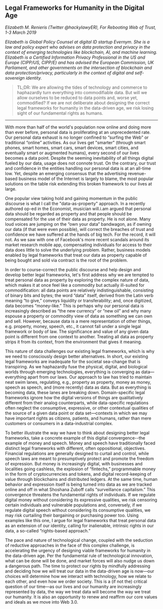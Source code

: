 ## Legal Frameworks for Humanity in the Digital Age

*Elizabeth M. Renieris (Twitter @hackylawyER), For Rebooting Web of Trust, 1-3 March 2019*

*Elizabeth is Global Policy Counsel at digital ID startup Evernym. She is a law and policy expert who advises on data protection and privacy in the context of emerging technologies like blockchain, AI, and machine learning. Elizabeth is a Certified Information Privacy Professional in the US and Europe (CIPP/US, CIPP/E) and has advised the European Commission, UK Parliament, and other governments on the intersection of blockchain and data protection/privacy, particularly in the context of digital and self-sovereign identity.* 

> TL;DR: We are allowing the tides of technology and commerce to haphazardly turn everything into commodifiable data. But will we allow ourselves to be reduced to data points and, worse yet, commodified? If we are not deliberate about designing the correct legal frameworks for humanity in the data-driven age, we risk losing sight of our fundamental rights as humans.

* * *

With more than half of the world's population now online and doing more than ever before, personal data is proliferating at an unprecedented rate. Our personal data exhaust is no longer confined to “surfing the Web” or traditional “online” activities. As our lives get "smarter" (through smart phones, smart homes, smart cars, smart devices, smart cities, and eventually smart or augmented humans), every second of our lives becomes a data point. Despite the seeming inevitability of all things digital fueled by our data, usage does not connote trust. On the contrary, our trust and confidence in the entities handling our personal data is at an all-time low. Yet, despite an emerging consensus that the advertising revenue-based business model of the Internet is largely to blame, the most popular solutions on the table risk extending this broken framework to our lives at large.  

One popular view taking hold and gaining momentum in the public discourse is what I call the "data-as-property" approach. In a recently authored op-ed in the Economist, musician will.i.am argued that personal data should be regarded as property and that people should be compensated for the use of their data as property. He is not alone. Many loud voices are jumping on the “own your data” bandwagon, as if owning our data (if that were even possible), will correct the breaches of trust and confidence we have suffered at the hands of big tech. For the record, it will not. As we saw with one of Facebook's more recent scandals around its market research mobile app, compensating individuals for access to their data does little to solve the underlying problem. Rather, business models enabled by legal frameworks that treat our data as property capable of being bought and sold via contract is the root of the problem. 

In order to course-correct the public discourse and help design and develop better legal frameworks, let's first address why we are tempted to treat personal data as property by exploring the complex nature of data, which makes it at once feel like a commodity but actually ill-suited for commodification: all data points are relatively indistinguishable, consisting of binary bits and bytes; the word “data” itself, derived from the Latin verb meaning “to give,” conveys liquidity or transferability; and, once digitized, data becomes “money-like.” This is perhaps why our personal data is increasingly described as “the new currency” or “new oil” and why many espouse a property or commodity view of data as something we can own and sell. However, because data is a mere representation of other things, e.g. property, money, speech, etc., it cannot fall under a single legal framework or body of law. The significance and value of any given data point is different from one context to another. Treating all data as property strips it from its context, from the environment that gives it meaning. 

This nature of data challenges our existing legal frameworks, which is why we need to consciously design better alternatives. In short, our existing legal frameworks are inadequate for the societal sea-change that is transpiring. As we haphazardly fuse the physical, digital, and biological worlds through emerging technologies, everything is converging as data—everything apart from our laws. Our approach to law has tried to maintain neat swim lanes, regulating, e.g., property as property, money as money, speech as speech, and (more recently) data as data. But as everything is becoming data, these lanes are breaking down. Domain-specific legal frameworks ignore how the digital versions of things are qualitatively different from their analog counterparts, while data-specific regulations often neglect the consumptive, expressive, or other contextual qualities of the source of a given data point or data set—contexts in which we may have important rights as citizens, patients, and humans, rather than mere customers or consumers in a data-industrial complex. 

To better illustrate the way we have to think about designing better legal frameworks, take a concrete example of this digital convergence--the example of money and speech. Money and speech have traditionally faced distinct legal frameworks with different, often oppositional, objectives. Financial regulations are generally designed to curtail and control, while speech laws are meant to presumptively protect and promote the freedom of expression. But money is increasingly digital, with businesses and localities going cashless, the explosion of “fintechs,” programmable money in the form of cryptocurrencies and tokens, and digital record-keeping of value through blockchains and distributed ledgers. At the same time, human behavior and expression itself is being turned into data as we are tracked online and off in what Shoshana Zuboff calls “surveillance capitalism.” This convergence threatens the fundamental rights of individuals. If we regulate digital money without considering its expressive qualities, we risk censoring certain individuals and vulnerable populations and, conversely, if we regulate digital speech without considering its consumptive qualities, we may risk curtailing their bargaining or purchasing power too. Using examples like this one, I argue for legal frameworks that treat personal data as an extension of our identity, calling for inalienable, intrinsic rights in our data, a so-called “rights-based approach.” 

The pace and nature of technological change, coupled with the seduction of reductive approaches in the face of this complex challenge, is accelerating the urgency of designing viable frameworks for humanity in the data-driven age. Per the fundamental rule of technological innovation, what can be done will be done, and market forces will also nudge us down a dangerous path. The time to protect our rights by mindfully addressing and deciding how we will treat our data in the data-driven age is now—our choices will determine how we interact with technology, how we relate to each other, and even how we order society. This is a (if not the) critical question of our time—as our lives and our humanity are increasingly represented by data, the way we treat data will become the way we treat our humanity. It is also an opportunity to renew and reaffirm our core values and ideals as we move into Web 3.0. 
